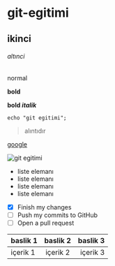 # git-egitimi

## ikinci

###### altınci

normal

**bold**

**bold _italik_**


`echo "git egitimi"; `

> alıntıdır

[google](https://www.google.com)


![git egitimi](https://via.placeholder.com/350x150)

- liste elemanı
- liste elemanı
- liste elemanı
- liste elemanı

- [x] Finish my changes
- [ ] Push my commits to GitHub
- [ ] Open a pull request

| baslik 1 | baslik 2 | baslik 3 | 
| :--- | :---: | --: |
| içerik 1 | içerik 2 | içerik 3 |
